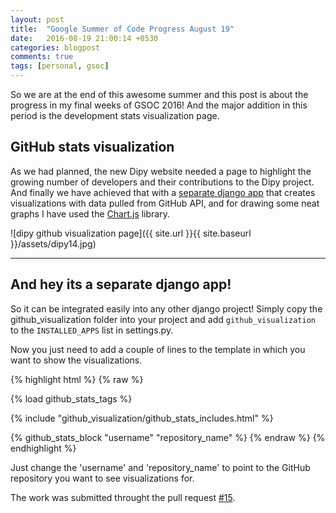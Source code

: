 ```yaml
---
layout: post
title:  "Google Summer of Code Progress August 19"
date:   2016-08-19 21:00:14 +0530
categories: blogpost
comments: true
tags: [personal, gsoc]
---
```


So we are at the end of this awesome summer and this post is about the progress in my final weeks of GSOC 2016! And the major addition in this period is the development stats visualization page.

<!--more-->

## GitHub stats visualization
As we had planned, the new Dipy website needed a page to highlight the growing number of developers and their contributions to the Dipy project. And finally we have achieved that with a [separate django app](https://github.com/nipy/dipy_web/tree/master/github_visualization) that creates visualizations with data pulled from GitHub API, and for drawing some neat graphs I have used the [Chart.js](http://www.chartjs.org/) library.

![dipy github visualization page]({{ site.url }}{{ site.baseurl }}/assets/dipy14.jpg)

---------------------------------------

## And hey its a separate django app!
So it can be integrated easily into any other django project! Simply copy the github_visualization folder into your project and add `github_visualization` to the `INSTALLED_APPS` list in settings.py.

Now you just need to add a couple of lines to the template in which you want to show the visualizations.

{% highlight html %}
{% raw  %}
<!-- load the template tags for github_visualization -->
{% load github_stats_tags %}

<!-- load css and js -->
{% include "github_visualization/github_stats_includes.html" %}

<!-- render the visualizations -->
{% github_stats_block "username" "repository_name" %}
{% endraw %}
{% endhighlight %}

Just change the 'username' and 'repository_name' to point to the GitHub repository you want to see visualizations for.

The work was submitted throught the pull request [#15](https://github.com/nipy/dipy_web/pull/15).